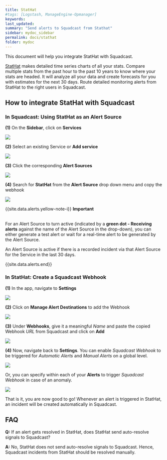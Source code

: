 ```yaml
---
title: StatHat
#tags: [Logstash, ManageEngine-Opmanager]
keywords: 
last_updated: 
summary: "Send alerts to Squadcast from Stathat"
sidebar: mydoc_sidebar
permalink: docs/stathat
folder: mydoc
---
```


This document will help you integrate StatHat with Squadcast.
 
[StatHat](https://www.stathat.com/) makes detailed time series charts of all your stats. Compare multiple stats from the past hour to the past 10 years to know where your stats are headed. It will analyze all your data and create forecasts for you with estimates for the next 30 days.
Route detailed monitoring alerts from StatHat to the right users in Squadcast.

## How to integrate StatHat with Squadcast

### In Squadcast: Using StatHat as an Alert Source

**(1)** On the **Sidebar**, click on **Services**

![](images/integration_1-1.png)

**(2)** Select an existing Service or **Add service** 

![](images/integration_1-2.png)

**(3)** Click the corresponding **Alert Sources**

![](images/integration_1.png)

**(4)** Search for **StatHat** from  the **Alert Source** drop down menu and copy the webhook 

![](images/stathat_1.png)

{{site.data.alerts.yellow-note-i}}
<b>Important</b><br/><br/>
<p>For an Alert Source to turn active (indicated by a <b>green dot - Receiving alerts</b> against the name of the Alert Source in the drop-down), you can either generate a test alert or wait for a real-time alert to be generated by the Alert Source.</p>
<p>An Alert Source is active if there is a recorded incident via that Alert Source for the Service in the last 30 days.</p>
{{site.data.alerts.end}}

### In StatHat: Create a Squadcast Webhook

**(1)** In the app, navigate to **Settings**

![](images/stathat_2.png)

**(2)** Click on **Manage Alert Destinations** to add the Webhook

![](images/stathat_4.png)

**(3)** Under **Webhooks**, give it a meaningful *Name* and paste the copied Webhook *URL* from Squadcast and click on **Add**

![](images/stathat_3.png)

**(4)** Now, navigate back to **Settings**. You can enable *Squadcast Webhook* to be triggered for *Automatic Alerts* and *Manual Alerts* on a global level.

![](images/stathat_5.png)

Or, you can specify within each of your **Alerts** to trigger *Squadcast Webhook* in case of an anomaly.

![](images/stathat_6.png)

That is it, you are now good to go! Whenever an alert is triggered in StatHat, an incident will be created automatically in Squadcast.

## FAQ

**Q:** If an alert gets resolved in StatHat, does StatHat send auto-resolve signals to Squadcast?

**A:** No, StatHat does not send auto-resolve signals to Squadcast. Hence, Squadcast incidents from StatHat should be resolved manually.